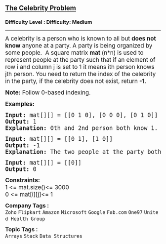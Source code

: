 <h2><a href="https://www.geeksforgeeks.org/problems/the-celebrity-problem/1?page=2&category=Arrays&difficulty=Medium&sortBy=submissions">The Celebrity Problem</a></h2><h3>Difficulty Level : Difficulty: Medium</h3><hr><div class="problems_problem_content__Xm_eO"><p><span style="font-size: 14pt;">A celebrity is a person who is known to all but <strong>does not know</strong> anyone at a party. A party is being organized by some people.&nbsp; A square matrix <strong>mat </strong>(n*n)&nbsp;is used to represent people at the party such that if an element of row i and column j is set to 1 it means ith person knows jth person.&nbsp;You need to return the index of the celebrity in the party, if the celebrity does not exist, return&nbsp;<strong>-1</strong>.</span></p>
<p><span style="font-size: 14pt;"><strong>Note:</strong> Follow 0-based indexing.</span></p>
<p><span style="font-size: 14pt;"><strong>Examples:</strong></span></p>
<pre><span style="font-size: 14pt;"><strong>Input: </strong>mat[][] = [[0 1 0], [0 0 0], [0 1 0]]
<strong>Output:</strong> 1
<strong>Explanation: </strong>0th and 2nd person both know 1. Therefore, 1 is the celebrity. </span></pre>
<pre><span style="font-size: 14pt;"><strong>Input: </strong>mat[][] = [[0 1], [1 0]]
<strong>Output:</strong> -1
<strong>Explanation: </strong>The two people at the party both know each other. None of them is a celebrity.</span></pre>
<pre><span style="font-size: 14pt;"><strong>Input: </strong>mat[][] = [[0]]
<strong>Output:</strong> 0</span></pre>
<p><span style="font-size: 14pt;"><strong>Constraints:</strong><br>1 &lt;= mat.size()&lt;= 3000<br>0 &lt;= mat[i][j]&lt;= 1</span></p></div><p><span style=font-size:18px><strong>Company Tags : </strong><br><code>Zoho</code>&nbsp;<code>Flipkart</code>&nbsp;<code>Amazon</code>&nbsp;<code>Microsoft</code>&nbsp;<code>Google</code>&nbsp;<code>Fab.com</code>&nbsp;<code>One97</code>&nbsp;<code>United Health Group</code>&nbsp;<br><p><span style=font-size:18px><strong>Topic Tags : </strong><br><code>Arrays</code>&nbsp;<code>Stack</code>&nbsp;<code>Data Structures</code>&nbsp;